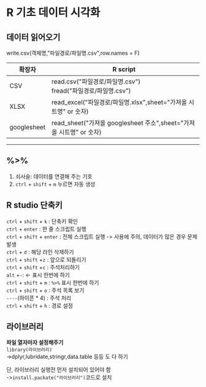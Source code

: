# R 기초 데이터 시각화
## 데이터 읽어오기
write.csv(객체명,"파일경로/파일명.csv",row.names = F)

|확장자|R script|
|-----|----------|
|CSV|read.csv("파일경로/파일명.csv")</br>fread("파일경로/파일명.csv")|
|XLSX|read_excel("파일경로/파일명.xlsx",sheet="가져올 시트명" or 숫자)|
|googlesheet|read_sheet("가져올 googlesheet 주소",sheet="가져올 시트명" or 숫자)|
----------

## %>%
1. 쇠사슬: 데이터를 연결해 주는 기호
2. `ctrl` + `shift` + `m` 누르면 자동 생성

## R studio 단축키
`ctrl` + `shift` + `k` : 단축키 확인</br>
`ctrl` + `enter` : 한 줄 스크립트 실행</br>
`ctrl` + `shift` + `enter` : 전체 스크립트 실행 -> 사용에 주의, 데이터가 많은 경우 문제 발생</br>
`ctrl` + `d` : 해당 라인 삭제하기</br>
`ctrl` + `shift` +`z` : 앞으로 되돌리기</br>
`ctrl` + `shift` +`c` : 주석처리하기</br>
`alt` +` - `: <- 표시 한번에 하기</br>
`ctrl` + `shift` + `m` : `%>%` 표시 한번에 하기</br>
`ctrl` + `shift` + `o` : 주석 목록 보기</br>
`----`(하이픈 * 4) : 주석 처리</br>
`ctrl` + `shift` + `h` : 경로 설정</br>

## 라이브러리
**파일 열자마자 설정해주기**</br>
`library(라이브러리)`</br>
->dplyr,lubridate,stringr,data.table 등등 도 다 하기

단, 라이브러리 실행전 먼저 설치되어 있어야 함</br>
->`install.packate("라이브러리")`코드로 설치
